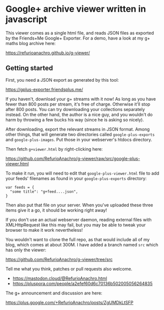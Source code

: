 
# Google+ archive viewer written in javascript

This viewer comes as a single html file, and reads JSON files as exported by the Friends+Me Google+ Exporter. For a demo, have a look at my g+ maths blog archive here:

https://refurioanachro.github.io/g-viewer/

## Getting started

First, you need a JSON export as generated by this tool:

https://gplus-exporter.friendsplus.me/

If you haven't, download your g+ streams with it now! As long as you have fewer than 800 posts per stream, it's free of charge. Otherwise it'll stop after 800 posts. You can try downloading your collections separately instead. On the other hand, the author is a nice guy, and you wouldn't do harm by throwing a few bucks his way (since he is asking so nicely).

After downloading, export the relevant streams in JSON format. Among other things, that will generate two directories called `google-plus-exports` and `google-plus-images`. Put those in your webserver's htdocs directory.

Then fetch `g+viewer.html` by right-clicking here:

https://github.com/RefurioAnachro/g-viewer/raw/src/google-plus-viewer.html

To make it run, you will need to edit that `google-plus-viewer.html` file to add your feeds' filenames as found in your `google-plus-exports` directory:

```
var feeds = {
  "some title": "g+feed....json",
}
```

Then also put that file on your server. When you've uploaded these three items give it a go, it should be working right away!

If you don't use an actual webserver daemon, reading external files with XMLHttpRequest like this may fail, but you may be able to tweak your browser to make it work nevertheless!

You wouldn't want to clone the full repo, as that would include all of my blog, which comes at about 300M. I have added a branch named `src` which has only the viewer:

https://github.com/RefurioAnachro/g-viewer/tree/src

Tell me what you think, patches or pull requests also welcome.

- https://mastodon.cloud/@RefurioAnachro.html
- https://pluspora.com/people/a2efef60d6c70136b502005056264835

The g+ announcement and discussion are here:

https://plus.google.com/+RefurioAnachro/posts/ZgUMDkLtSFP
